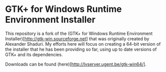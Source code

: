 GTK+ for Windows Runtime Environment Installer
==============================================

This repository is a fork of the  (GTK+ for Windows Runtime Environment Installer)[http://gtk-win.sourceforge.net] that was originally created
by Alexander Shaduri.
My efforts here will focus on creating a 64-bit version of the installer that he has been providing so far, using up to date versions of GTK+ and its dependencies.

Downloads can be found (here)[http://lvserver.ugent.be/gtk-win64/].


